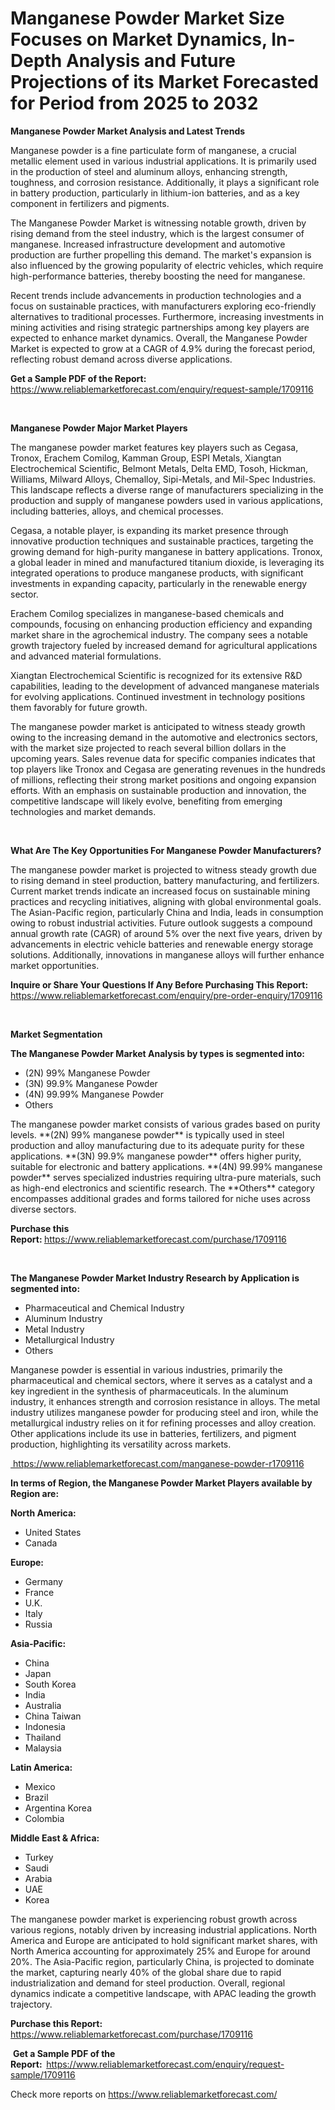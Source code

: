 <p><h1>Manganese Powder Market Size Focuses on Market Dynamics, In-Depth Analysis and Future Projections of its Market Forecasted for Period from 2025 to 2032</h1></p><p><strong>Manganese Powder Market Analysis and Latest Trends</strong></p>
<p><p>Manganese powder is a fine particulate form of manganese, a crucial metallic element used in various industrial applications. It is primarily used in the production of steel and aluminum alloys, enhancing strength, toughness, and corrosion resistance. Additionally, it plays a significant role in battery production, particularly in lithium-ion batteries, and as a key component in fertilizers and pigments.</p><p>The Manganese Powder Market is witnessing notable growth, driven by rising demand from the steel industry, which is the largest consumer of manganese. Increased infrastructure development and automotive production are further propelling this demand. The market's expansion is also influenced by the growing popularity of electric vehicles, which require high-performance batteries, thereby boosting the need for manganese.</p><p>Recent trends include advancements in production technologies and a focus on sustainable practices, with manufacturers exploring eco-friendly alternatives to traditional processes. Furthermore, increasing investments in mining activities and rising strategic partnerships among key players are expected to enhance market dynamics. Overall, the Manganese Powder Market is expected to grow at a CAGR of 4.9% during the forecast period, reflecting robust demand across diverse applications.</p></p>
<p><strong>Get a Sample PDF of the Report:&nbsp;</strong> <a href="https://www.reliablemarketforecast.com/enquiry/request-sample/1709116?utm_campaign=1134&utm_medium=2&utm_source=Github&utm_content=ia&utm_term=10012025&utm_id=manganese-powder">https://www.reliablemarketforecast.com/enquiry/request-sample/1709116</a></p>
<p>&nbsp;</p>
<p><strong>Manganese Powder Major Market Players</strong></p>
<p><p>The manganese powder market features key players such as Cegasa, Tronox, Erachem Comilog, Kamman Group, ESPI Metals, Xiangtan Electrochemical Scientific, Belmont Metals, Delta EMD, Tosoh, Hickman, Williams, Milward Alloys, Chemalloy, Sipi-Metals, and Mil-Spec Industries. This landscape reflects a diverse range of manufacturers specializing in the production and supply of manganese powders used in various applications, including batteries, alloys, and chemical processes.</p><p>Cegasa, a notable player, is expanding its market presence through innovative production techniques and sustainable practices, targeting the growing demand for high-purity manganese in battery applications. Tronox, a global leader in mined and manufactured titanium dioxide, is leveraging its integrated operations to produce manganese products, with significant investments in expanding capacity, particularly in the renewable energy sector.</p><p>Erachem Comilog specializes in manganese-based chemicals and compounds, focusing on enhancing production efficiency and expanding market share in the agrochemical industry. The company sees a notable growth trajectory fueled by increased demand for agricultural applications and advanced material formulations.</p><p>Xiangtan Electrochemical Scientific is recognized for its extensive R&D capabilities, leading to the development of advanced manganese materials for evolving applications. Continued investment in technology positions them favorably for future growth.</p><p>The manganese powder market is anticipated to witness steady growth owing to the increasing demand in the automotive and electronics sectors, with the market size projected to reach several billion dollars in the upcoming years. Sales revenue data for specific companies indicates that top players like Tronox and Cegasa are generating revenues in the hundreds of millions, reflecting their strong market positions and ongoing expansion efforts. With an emphasis on sustainable production and innovation, the competitive landscape will likely evolve, benefiting from emerging technologies and market demands.</p></p>
<p>&nbsp;</p>
<p><strong>What Are The Key Opportunities For Manganese Powder Manufacturers?</strong></p>
<p><p>The manganese powder market is projected to witness steady growth due to rising demand in steel production, battery manufacturing, and fertilizers. Current market trends indicate an increased focus on sustainable mining practices and recycling initiatives, aligning with global environmental goals. The Asian-Pacific region, particularly China and India, leads in consumption owing to robust industrial activities. Future outlook suggests a compound annual growth rate (CAGR) of around 5% over the next five years, driven by advancements in electric vehicle batteries and renewable energy storage solutions. Additionally, innovations in manganese alloys will further enhance market opportunities.</p></p>
<p><strong>Inquire or Share Your Questions If Any Before Purchasing This Report:</strong> <a href="https://www.reliablemarketforecast.com/enquiry/pre-order-enquiry/1709116?utm_campaign=1134&utm_medium=2&utm_source=Github&utm_content=ia&utm_term=10012025&utm_id=manganese-powder">https://www.reliablemarketforecast.com/enquiry/pre-order-enquiry/1709116</a></p>
<p>&nbsp;</p>
<p><strong>Market Segmentation</strong></p>
<p><strong>The Manganese Powder Market Analysis by types is segmented into:</strong></p>
<p><ul><li>(2N) 99% Manganese Powder</li><li>(3N) 99.9% Manganese Powder</li><li>(4N) 99.99% Manganese Powder</li><li>Others</li></ul></p>
<p><p>The manganese powder market consists of various grades based on purity levels. **(2N) 99% manganese powder** is typically used in steel production and alloy manufacturing due to its adequate purity for these applications. **(3N) 99.9% manganese powder** offers higher purity, suitable for electronic and battery applications. **(4N) 99.99% manganese powder** serves specialized industries requiring ultra-pure materials, such as high-end electronics and scientific research. The **Others** category encompasses additional grades and forms tailored for niche uses across diverse sectors.</p></p>
<p><strong>Purchase this Report:&nbsp;</strong><a href="https://www.reliablemarketforecast.com/purchase/1709116?utm_campaign=1134&utm_medium=2&utm_source=Github&utm_content=ia&utm_term=10012025&utm_id=manganese-powder">https://www.reliablemarketforecast.com/purchase/1709116</a></p>
<p>&nbsp;</p>
<p><strong>The Manganese Powder Market Industry Research by Application is segmented into:</strong></p>
<p><ul><li>Pharmaceutical and Chemical Industry</li><li>Aluminum Industry</li><li>Metal Industry</li><li>Metallurgical Industry</li><li>Others</li></ul></p>
<p><p>Manganese powder is essential in various industries, primarily the pharmaceutical and chemical sectors, where it serves as a catalyst and a key ingredient in the synthesis of pharmaceuticals. In the aluminum industry, it enhances strength and corrosion resistance in alloys. The metal industry utilizes manganese powder for producing steel and iron, while the metallurgical industry relies on it for refining processes and alloy creation. Other applications include its use in batteries, fertilizers, and pigment production, highlighting its versatility across markets.</p></p>
<p><a href="https://www.reliablemarketforecast.com/manganese-powder-r1709116?utm_campaign=1134&utm_medium=2&utm_source=Github&utm_content=ia&utm_term=10012025&utm_id=manganese-powder">&nbsp;https://www.reliablemarketforecast.com/manganese-powder-r1709116</a></p>
<p><strong>In terms of Region, the Manganese Powder Market Players available by Region are:</strong></p>
<p>
    <p> <strong> North America: </strong>
        <ul>
            <li>United States</li>
            <li>Canada</li>
        </ul>
        </p> 
    <p> <strong> Europe: </strong>
        <ul>
            <li>Germany</li>
            <li>France</li>
            <li>U.K.</li>
            <li>Italy</li>
            <li>Russia</li>
        </ul>
        </p> 
    <p> <strong> Asia-Pacific: </strong>
        <ul>
            <li>China</li>
            <li>Japan</li>
            <li>South Korea</li>
            <li>India</li>
            <li>Australia</li>
            <li>China Taiwan</li>
            <li>Indonesia</li>
            <li>Thailand</li>
            <li>Malaysia</li>
        </ul>
        </p> 
    <p> <strong> Latin America: </strong>
        <ul>
            <li>Mexico</li>
            <li>Brazil</li>
            <li>Argentina Korea</li>
            <li>Colombia</li>
        </ul>
        </p> 
    <p> <strong> Middle East & Africa: </strong>
        <ul>
            <li>Turkey</li>
            <li>Saudi</li>
            <li>Arabia</li>
            <li>UAE</li>
            <li>Korea</li>
        </ul>
    </p>
    </p>
<p><p>The manganese powder market is experiencing robust growth across various regions, notably driven by increasing industrial applications. North America and Europe are anticipated to hold significant market shares, with North America accounting for approximately 25% and Europe for around 20%. The Asia-Pacific region, particularly China, is projected to dominate the market, capturing nearly 40% of the global share due to rapid industrialization and demand for steel production. Overall, regional dynamics indicate a competitive landscape, with APAC leading the growth trajectory.</p></p>
<p><strong>Purchase this Report: </strong><a href="https://www.reliablemarketforecast.com/purchase/1709116?utm_campaign=1134&utm_medium=2&utm_source=Github&utm_content=ia&utm_term=10012025&utm_id=manganese-powder">https://www.reliablemarketforecast.com/purchase/1709116</a></p>
<p>&nbsp;<strong>Get a Sample PDF of the Report:&nbsp;&nbsp;</strong><a href="https://www.reliablemarketforecast.com/enquiry/request-sample/1709116?utm_campaign=1134&utm_medium=2&utm_source=Github&utm_content=ia&utm_term=10012025&utm_id=manganese-powder">https://www.reliablemarketforecast.com/enquiry/request-sample/1709116</a></p>
<p><strong></strong></p>
<p>Check more reports on <a href="https://www.reliablemarketforecast.com/?utm_campaign=1134&utm_medium=2&utm_source=Github&utm_content=ia&utm_term=10012025&utm_id=manganese-powder">https://www.reliablemarketforecast.com/</a></p>